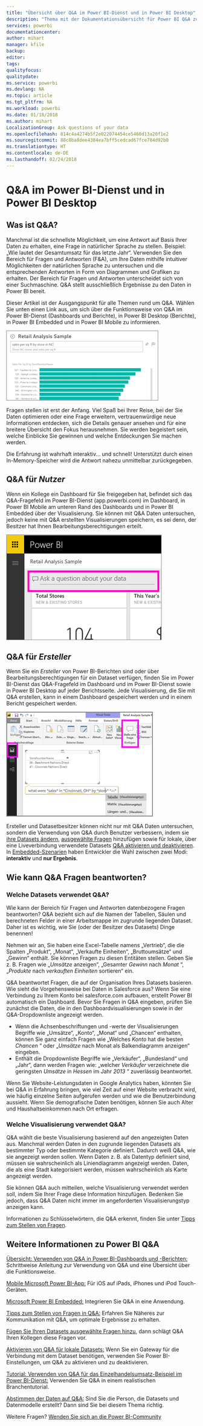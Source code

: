 ```yaml
---
title: "Übersicht über Q&A im Power BI-Dienst und in Power BI Desktop"
description: "Thema mit der Dokumentationsübersicht für Power BI Q&A zum Stellen von Fragen in natürlicher Sprache."
services: powerbi
documentationcenter: 
author: mihart
manager: kfile
backup: 
editor: 
tags: 
qualityfocus: 
qualitydate: 
ms.service: powerbi
ms.devlang: NA
ms.topic: article
ms.tgt_pltfrm: NA
ms.workload: powerbi
ms.date: 01/18/2018
ms.author: mihart
LocalizationGroup: Ask questions of your data
ms.openlocfilehash: 814c4a4274b5f2e022074454ce5460d13a20f1e2
ms.sourcegitcommit: 88c8ba8dee4384ea7bff5cedcad67fce784d92b0
ms.translationtype: HT
ms.contentlocale: de-DE
ms.lasthandoff: 02/24/2018
---
```

# <a name="qa-in-power-bi-service-and-power-bi-desktop"></a>Q&A im Power BI-Dienst und in Power BI Desktop
## <a name="what-is-qa"></a>Was ist Q&A?
Manchmal ist die schnellste Möglichkeit, um eine Antwort auf Basis Ihrer Daten zu erhalten, eine Frage in natürlicher Sprache zu stellen. Beispiel: „Wie lautet der Gesamtumsatz für das letzte Jahr“.  Verwenden Sie den Bereich für Fragen und Antworten (F&A), um Ihre Daten mithilfe intuitiver Möglichkeiten der natürlichen Sprache zu untersuchen und die entsprechenden Antworten in Form von Diagrammen und Grafiken zu erhalten. Der Bereich für Fragen und Antworten unterscheidet sich von einer Suchmaschine. Q&A stellt ausschließlich Ergebnisse zu den Daten in Power BI bereit.

Dieser Artikel ist der Ausgangspunkt für alle Themen rund um Q&A. Wählen Sie unten einen Link aus, um sich über die Funktionsweise von Q&A im Power BI-Dienst (Dashboards und Berichte), in Power BI Desktop (Berichte), in Power BI Embedded und in Power BI Mobile zu informieren.  

![](media/power-bi-q-and-a/pbi_qa_boxsalessqft.png)

Fragen stellen ist erst der Anfang.  Viel Spaß bei Ihrer Reise, bei der Sie Daten optimieren oder eine Frage erweitern, vertrauenwürdige neue Informationen entdecken, sich die Details genauer ansehen und für eine breitere Übersicht den Fokus herausnehmen. Sie werden begeistert sein, welche Einblicke Sie gewinnen und welche Entdeckungen Sie machen werden.

Die Erfahrung ist wahrhaft interaktiv... und schnell! Unterstützt durch einen In-Memory-Speicher wird die Antwort nahezu unmittelbar zurückgegeben.

##  <a name="qa-for-consumers"></a>Q&A für *Nutzer*
Wenn ein Kollege ein Dashboard für Sie freigegeben hat, befindet sich das Q&A-Fragefeld im Power BI-Dienst (app.powerbi.com) im Dashboard, in Power BI Mobile am unteren Rand des Dashboards und in Power BI Embedded über der Visualisierung. Sie können mit Q&A Daten untersuchen, jedoch keine mit Q&A erstellten Visualisierungen speichern, es sei denn, der Besitzer hat Ihnen Bearbeitungsberechtigungen erteilt.

![](media/power-bi-q-and-a/powerbi-qna.png)

## <a name="qa-for-creators"></a>Q&A für *Ersteller*
Wenn Sie ein *Ersteller* von Power BI-Berichten sind oder über Bearbeitungsberechtigungen für ein Dataset verfügen, finden Sie im Power BI-Dienst das Q&A-Fragefeld im Dashboard und im Power BI-Dienst sowie in Power BI Desktop auf jeder Berichtsseite. Jede Visualisierung, die Sie mit Q&A erstellen, kann in einem Dashboard gespeichert werden und in einem Bericht gespeichert werden.

![](media/power-bi-q-and-a/power-bi-desktop.png)

Ersteller und Datasetbesitzer können nicht nur mit Q&A Daten untersuchen, sondern die Verwendung von Q&A durch Benutzer verbessern, indem sie [ihre Datasets ändern](service-prepare-data-for-q-and-a.md), [ausgewählte Fragen](service-q-and-a-create-featured-questions.md) hinzufügen sowie für lokale, über eine Liveverbindung verwendete Datasets [Q&A aktivieren und deaktivieren](service-q-and-a-direct-query.md). In [Embedded-Szenarien](developer/qanda.md) haben Entwickler die Wahl zwischen zwei Modi: **interaktiv** und **nur Ergebnis**.

## <a name="how-does-qa-know-how-to-answer-questions"></a>Wie kann Q&A Fragen beantworten?
### <a name="which-datasets-does-qa-use"></a>Welche Datasets verwendet Q&A?
Wie kann der Bereich für Fragen und Antworten datenbezogene Fragen beantworten? Q&A bezieht sich auf die Namen der Tabellen, Säulen und berechneten Felder in einer Arbeitsmappe im zugrunde liegenden Dataset. Daher ist es wichtig, wie Sie (oder der Besitzer des Datasets) Dinge benennen!

Nehmen wir an, Sie haben eine Excel-Tabelle namens „Vertrieb“, die die Spalten „Produkt“, „Monat“, „Verkaufte Einheiten“, „Bruttoumsätze“ und „Gewinn“ enthält. Sie können Fragen zu diesen Entitäten stellen.  Geben Sie z. B. Fragen wie „*Umsätze* anzeigen“, „Gesamter *Gewinn* nach *Monat* “, „*Produkte* nach *verkauften Einheiten* sortieren“ ein.

Q&A beantwortet Fragen, die auf der Organisation Ihres Datasets basieren. Wie sieht die Vorgehensweise bei Daten in Salesforce aus? Wenn Sie eine Verbindung zu Ihrem Konto bei salesforce.com aufbauen, erstellt Power BI automatisch ein Dashboard.  Bevor Sie Fragen in Q&A eingeben, prüfen Sie zunächst die Daten, die in den Dashboardvisualisierungen sowie in der Q&A-Dropdownliste angezeigt werden.

* Wenn die Achsenbeschriftungen und -werte der Visualisierungen Begriffe wie „Umsätze“, „Konto“, „Monat“ und „Chancen“ enthalten, können Sie ganz einfach Fragen wie „Welches *Konto* hat die besten *Chancen* “ oder „*Umsätze* nach Monat als Balkendiagramm anzeigen“ eingeben.
* Enthält die Dropdownliste Begriffe wie „Verkäufer“, „Bundesland“ und „Jahr“, dann werden Fragen wie: „welcher *Verkäufer* verzeichnete die geringsten *Umsätze* in *Hessen* im Jahr *2013* “ zuverlässig beantwortet.

Wenn Sie Website-Leistungsdaten in Google Analytics haben, könnten Sie bei Q&A in Erfahrung bringen, wie viel Zeit auf einer Website verbracht wird, wie häufig einzelne Seiten aufgerufen werden und wie die Benutzerbindung aussieht. Wenn Sie demografische Daten benötigen, können Sie auch Alter und Haushaltseinkommen nach Ort erfragen.

### <a name="which-visualization-does-qa-use"></a>Welche Visualisierung verwendet Q&A?
Q&A wählt die beste Visualisierung basierend auf den angezeigten Daten aus. Manchmal werden Daten in den zugrunde liegenden Datasets als bestimmter Typ oder bestimmte Kategorie definiert. Dadurch weiß Q&A, wie sie angezeigt werden sollen. Wenn Daten z. B. als Datentyp definiert sind, müssen sie wahrscheinlich als Liniendiagramm angezeigt werden. Daten, die als eine Stadt kategorisiert werden, müssen wahrscheinlich als Karte angezeigt werden.

Sie können Q&A auch mitteilen, welche Visualisierung verwendet werden soll, indem Sie Ihrer Frage diese Information hinzufügen. Bedenken Sie jedoch, dass Q&A Daten nicht immer im angeforderten Visualisierungstyp anzeigen kann.

Informationen zu Schlüsselwörtern, die Q&A erkennt, finden Sie unter [Tipps zum Stellen von Fragen](service-q-and-a-tips.md).


## <a name="for-more-details-about-power-bi-qa"></a>Weitere Informationen zu Power BI Q&A
[Übersicht: Verwenden von Q&A in Power BI-Dashboards und -Berichten:](power-bi-tutorial-q-and-a.md) Schrittweise Anleitung zur Verwendung von Q&A und eine Übersicht über die Funktionsweise.

[Mobile Microsoft Power BI-App:](mobile-apps-ios-qna.md) Für iOS auf iPads, iPhones und iPod Touch-Geräten.

[Microsoft Power BI Embedded:](developer/qanda.md) Integrieren Sie Q&A in eine Anwendung.

[Tipps zum Stellen von Fragen in Q&A:](service-q-and-a-tips.md) Erfahren Sie Näheres zur Kommunikation mit Q&A, um optimale Ergebnisse zu erhalten.

[Fügen Sie Ihren Datasets ausgewählte Fragen hinzu](service-q-and-a-create-featured-questions.md), dann schlägt Q&A Ihren Kollegen diese Fragen vor.

[Aktivieren von Q&A für lokale Datasets:](service-q-and-a-direct-query.md) Wenn Sie ein Gateway für die Verbindung mit dem Dataset benötigen, verwenden Sie Power BI-Einstellungen, um Q&A zu aktivieren und zu deaktivieren.

[Tutorial: Verwenden von Q&A für das Einzelhandelsumsatz-Beispiel im Power BI-Dienst:](power-bi-visualization-introduction-to-q-and-a.md) Verwenden Sie Q&A in einem realistischen Branchentutorial.

[Abstimmen der Daten auf Q&A:](service-prepare-data-for-q-and-a.md) Sind Sie die Person, die Datasets und Datenmodelle erstellt?  Dann sind Sie bei diesem Thema richtig.

Weitere Fragen? [Wenden Sie sich an die Power BI-Community](http://community.powerbi.com/)
